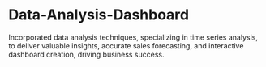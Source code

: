 # Data-Analysis-Dashboard
Incorporated data analysis techniques, specializing in time series analysis, to deliver valuable insights, accurate sales forecasting, and interactive dashboard creation, driving business success.
